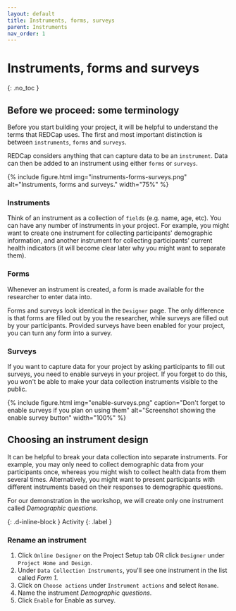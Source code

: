 ```yaml
---
layout: default
title: Instruments, forms, surveys
parent: Instruments
nav_order: 1
---
```


# Instruments, forms and surveys
{: .no_toc }

## Before we proceed: some terminology

Before you start building your project, it will be helpful to understand the terms that REDCap uses. The first and most important distinction is between `instruments`, `forms` and `surveys`.

REDCap considers anything that can capture data to be an `instrument`. Data can then be added to an instrument using either `forms` or `surveys`.

{% include figure.html img="instruments-forms-surveys.png" alt="Instruments, forms and surveys." width="75%" %}

### Instruments

Think of an instrument as a collection of `fields` (e.g. name, age, etc). You can have any number of instruments in your project. For example, you might want to create one instrument for collecting participants' demographic information, and another instrument for collecting participants' current health indicators (it will become clear later why you might want to separate them).

### Forms

Whenever an instrument is created, a form is made available for the researcher to enter data into. 

Forms and surveys look identical in the `Designer` page. The only difference is that forms are filled out by you the researcher, while surveys are filled out by your participants. Provided surveys have been enabled for your project, you can turn any form into a survey. 

### Surveys

If you want to capture data for your project by asking participants to fill out surveys, you need to enable surveys in your project. If you forget to do this, you won't be able to make your data collection instruments visible to the public.

{% include figure.html img="enable-surveys.png" caption="Don't forget to enable surveys if you plan on using them" alt="Screenshot showing the enable survey button" width="100%" %}

## Choosing an instrument design

It can be helpful to break your data collection into separate instruments. For example, you may only need to collect demographic data from your participants once, whereas you might wish to collect health data from them several times. Alternatively, you might want to present participants with different instruments based on their responses to demographic questions.

For our demonstration in the workshop, we will create only one instrument called *Demographic questions*.

{: .d-inline-block } 
Activity 
{: .label } 
### Rename an instrument

1. Click `Online Designer` on the Project Setup tab OR click `Designer` under `Project Home and Design`.
2. Under `Data Collection Instruments`, you'll see one instrument in the list called *Form 1*.
3. Click on `Choose actions` under `Instrument actions` and select `Rename`.
4. Name the instrument *Demographic questions*.
5. Click `Enable` for Enable as survey.

